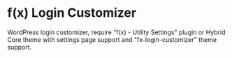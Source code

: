 f(x) Login Customizer
===================

WordPress login customizer, require "f(x) - Utility Settings" plugin or Hybrid Core theme with settings page support and "fx-login-customizer" theme support.